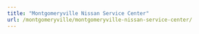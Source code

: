 ```yaml
---
title: "Montgomeryville Nissan Service Center"
url: /montgomeryville/montgomeryville-nissan-service-center/
---
```

